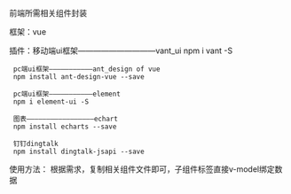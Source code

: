 前端所需相关组件封装

框架：vue

插件：移动端ui框架——————————vant_ui
     npm i vant -S

     pc端ui框架———————————ant_design of vue
     npm install ant-design-vue --save

     pc端ui框架———————————element
     npm i element-ui -S

     图表—————————————————echart
     npm install echarts --save

     钉钉dingtalk
     npm install dingtalk-jsapi --save

使用方法：
    根据需求，复制相关组件文件即可，子组件标签直接v-model绑定数据

